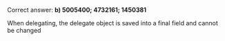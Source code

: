 Correct answer: **b) 5005400; 4732161; 1450381**

When delegating, the delegate object is saved into a final field and cannot be changed
